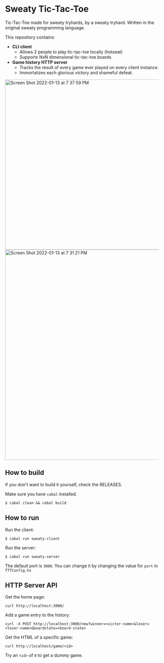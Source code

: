 # Sweaty Tic-Tac-Toe

Tic-Tac-Toe made for sweaty tryhards, by a sweaty tryhard. 
Written in the original sweaty programming language.

This repository contains:
- **CLI client**
  - Allows 2 people to play tic-tac-toe locally (hotseat)
  - Supports NxN dimensional tic-tac-toe boards
- **Game history HTTP server**
  - Tracks the result of every game ever played on every client instance.
  - Immortalizes each glorious victory and shameful defeat.

<img width="557" alt="Screen Shot 2022-01-13 at 7 37 59 PM" src="https://user-images.githubusercontent.com/43355097/149442178-86f2844a-64ed-479b-92e3-8d7bca536acb.png">

<img width="689" alt="Screen Shot 2022-01-13 at 7 31 21 PM" src="https://user-images.githubusercontent.com/43355097/149441908-6e201476-a40d-4393-89a7-8abf82716bc4.png">

## How to build

If you don't want to build it yourself, check the RELEASES.

Make sure you have `cabal` installed.

```
$ cabal clean && cabal build
```

## How to run

Run the client:

```
$ cabal run sweaty-client
```

Run the server:

```
$ cabal run sweaty-server
```
The default port is `3000`. You can change it by changing the value for `port` in `TTTConfig.hs`


## HTTP Server API

Get the home page:

```
curl http://localhost:3000/
```

Add a game entry to the history:

```
curl -X POST http://localhost:3000/new?winner=<victor-name>&loser=<loser-name>&boardstate=<board-state>
```

Get the HTML of a specific game:

```
curl http://localhost/game/<id>
```

Try an `<id>` of `0` to get a dummy game.
